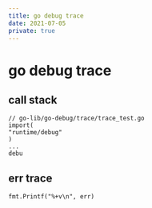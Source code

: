 ```yaml
---
title: go debug trace
date: 2021-07-05
private: true
---
```

# go debug trace
## call stack
    // go-lib/go-debug/trace/trace_test.go
    import(
    "runtime/debug"
    )
    ...    
    debu

## err trace

    fmt.Printf("%+v\n", err)